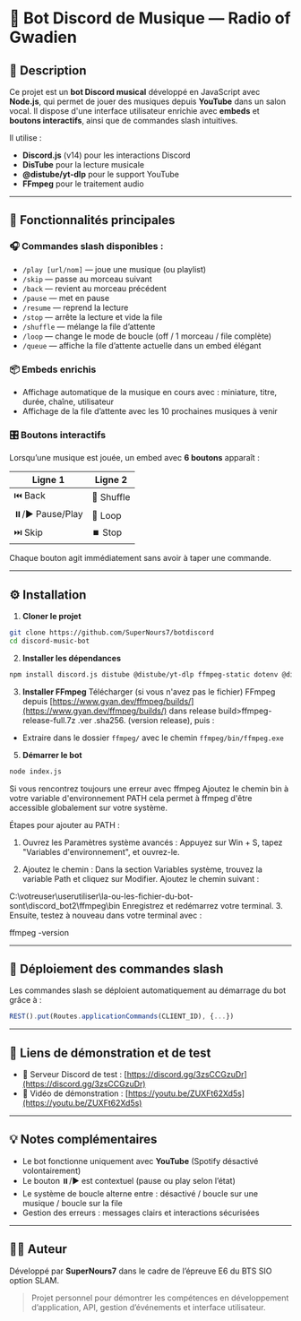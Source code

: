 # 🎵 Bot Discord de Musique — Radio of Gwadien

## 📌 Description

Ce projet est un **bot Discord musical** développé en JavaScript avec **Node.js**, qui permet de jouer des musiques depuis **YouTube** dans un salon vocal. Il dispose d'une interface utilisateur enrichie avec **embeds** et **boutons interactifs**, ainsi que de commandes slash intuitives.

Il utilise :

* **Discord.js** (v14) pour les interactions Discord
* **DisTube** pour la lecture musicale
* **@distube/yt-dlp** pour le support YouTube
* **FFmpeg** pour le traitement audio

---

## 🚀 Fonctionnalités principales

### 🎧 Commandes slash disponibles :

* `/play [url/nom]` — joue une musique (ou playlist)
* `/skip` — passe au morceau suivant
* `/back` — revient au morceau précédent
* `/pause` — met en pause
* `/resume` — reprend la lecture
* `/stop` — arrête la lecture et vide la file
* `/shuffle` — mélange la file d’attente
* `/loop` — change le mode de boucle (off / 1 morceau / file complète)
* `/queue` — affiche la file d’attente actuelle dans un embed élégant

### 📦 Embeds enrichis

* Affichage automatique de la musique en cours avec : miniature, titre, durée, chaîne, utilisateur
* Affichage de la file d’attente avec les 10 prochaines musiques à venir

### 🎛️ Boutons interactifs

Lorsqu’une musique est jouée, un embed avec **6 boutons** apparaît :

| Ligne 1          | Ligne 2    |
| ---------------- | ---------- |
| ⏮️ Back          | 🔀 Shuffle |
| ⏸️/▶️ Pause/Play | 🔁 Loop    |
| ⏭️ Skip          | ⏹️ Stop    |

Chaque bouton agit immédiatement sans avoir à taper une commande.

---

## ⚙️ Installation

1. **Cloner le projet**

```bash
git clone https://github.com/SuperNours7/botdiscord
cd discord-music-bot
```

2. **Installer les dépendances**


```bash
npm install discord.js distube @distube/yt-dlp ffmpeg-static dotenv @discordjs/opus

```

3. **Installer FFmpeg**
   Télécharger (si vous n'avez pas le fichier) FFmpeg depuis [https://www.gyan.dev/ffmpeg/builds/](https://www.gyan.dev/ffmpeg/builds/) dans release build>ffmpeg-release-full.7z    .ver .sha256.
(version release), puis :

* Extraire dans le dossier `ffmpeg/` avec le chemin `ffmpeg/bin/ffmpeg.exe`

5. **Démarrer le bot**

```bash
node index.js
```

Si vous rencontrez toujours une erreur avec ffmpeg Ajoutez le chemin bin à votre variable d'environnement PATH cela permet à ffmpeg d'être accessible globalement sur votre système.
 
Étapes pour ajouter au PATH : 
1.	Ouvrez les Paramètres système avancés :
 Appuyez sur Win + S, tapez "Variables d'environnement", et ouvrez-le. 

2.	Ajoutez le chemin : 
Dans la section Variables système, trouvez la variable Path et cliquez sur Modifier. Ajoutez le chemin suivant :

C:\votreuser\userutiliser\la-ou-les-fichier-du-bot-sont\discord_bot2\ffmpeg\bin
Enregistrez et redémarrez votre terminal. 
3.	Ensuite, testez à nouveau dans votre terminal avec :

ffmpeg -version


---

## 🧪 Déploiement des commandes slash

Les commandes slash se déploient automatiquement au démarrage du bot grâce à :

```js
REST().put(Routes.applicationCommands(CLIENT_ID), {...})
```

---

## 🔗 Liens de démonstration et de test

* 💬 Serveur Discord de test : [https://discord.gg/3zsCCGzuDr](https://discord.gg/3zsCCGzuDr)
* 🎥 Vidéo de démonstration : [https://youtu.be/ZUXFt62Xd5s](https://youtu.be/ZUXFt62Xd5s)

---

## 💡 Notes complémentaires

* Le bot fonctionne uniquement avec **YouTube** (Spotify désactivé volontairement)
* Le bouton ⏸️/▶️ est contextuel (pause ou play selon l’état)
* Le système de boucle alterne entre : désactivé / boucle sur une musique / boucle sur la file
* Gestion des erreurs : messages clairs et interactions sécurisées

---

## 🙋‍♂️ Auteur

Développé par **SuperNours7** dans le cadre de l’épreuve E6 du BTS SIO option SLAM.

> Projet personnel pour démontrer les compétences en développement d’application, API, gestion d’événements et interface utilisateur.
